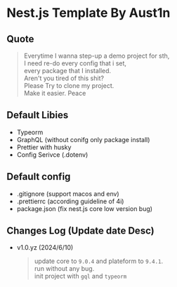 # Nest.js Template By Aust1n

## Quote

> Everytime I wanna step-up a demo project for sth,  
> I need re-do every config that i set,  
> every package that I installed.  
> Aren't you tired of this shit?  
> Please Try to clone my project.  
> Make it easier. Peace

## Default Libies

- Typeorm
- GraphQL (without conifg only package install)
- Prettier with husky
- Config Serivce (.dotenv)

## Default config

- .gitignore (support macos and env)
- .prettierrc (according guideline of 4i)
- package.json (fix nest.js core low version bug)

## Changes Log (Update date Desc)

- v1.0.yz (2024/6/10)
  > update core to `9.0.4` and plateform to `9.4.1`.  
  > run without any bug.  
  > init project with `gql` and `typeorm`
